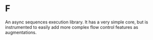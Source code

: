 F
=

An async sequences execution library. 
It has a very simple core, but is instrumented to easily add more complex flow control features as augmentations.
